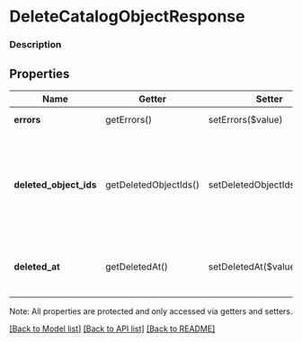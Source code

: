 # DeleteCatalogObjectResponse

### Description



## Properties
Name | Getter | Setter | Type | Description | Notes
------------ | ------------- | ------------- | ------------- | ------------- | -------------
**errors** | getErrors() | setErrors($value) | [**\SquareConnect\Model\Error[]**](Error.md) | The set of &#x60;Error&#x60;s encountered. | [optional] 
**deleted_object_ids** | getDeletedObjectIds() | setDeletedObjectIds($value) | **string[]** | The IDs of all &#x60;CatalogObject&#x60;s deleted by this request. Multiple IDs may be returned when associated objects are also deleted, for example a &#x60;CatalogItemVariation&#x60; when its parent &#x60;CatalogItem&#x60; is deleted. | [optional] 
**deleted_at** | getDeletedAt() | setDeletedAt($value) | **string** | The database [timestamp](#workingwithdates) of this deletion in RFC 3339 format, e.g., \&quot;2016-09-04T23:59:33.123Z\&quot;. | [optional] 

Note: All properties are protected and only accessed via getters and setters.

[[Back to Model list]](../../README.md#documentation-for-models) [[Back to API list]](../../README.md#documentation-for-api-endpoints) [[Back to README]](../../README.md)

